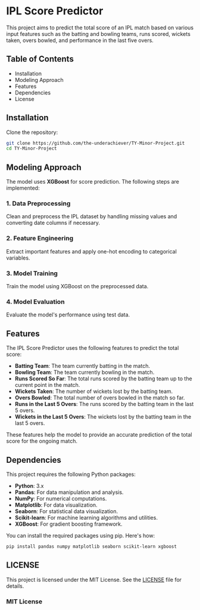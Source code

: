 # IPL Score Predictor

This project aims to predict the total score of an IPL match based on various input features such as the batting and bowling teams, runs scored, wickets taken, overs bowled, and performance in the last five overs.

## Table of Contents

- Installation
- Modeling Approach
- Features
- Dependencies
- License

## Installation

Clone the repository:
   ```bash
   git clone https://github.com/the-underachiever/TY-Minor-Project.git
   cd TY-Minor-Project
```
## Modeling Approach

The model uses **XGBoost** for score prediction. The following steps are implemented:

### 1. Data Preprocessing
Clean and preprocess the IPL dataset by handling missing values and converting date columns if necessary.
### 2. Feature Engineering
Extract important features and apply one-hot encoding to categorical variables.
### 3. Model Training
Train the model using XGBoost on the preprocessed data.
### 4. Model Evaluation
Evaluate the model's performance using test data.

## Features

The IPL Score Predictor uses the following features to predict the total score:

- **Batting Team**: The team currently batting in the match.
- **Bowling Team**: The team currently bowling in the match.
- **Runs Scored So Far**: The total runs scored by the batting team up to the current point in the match.
- **Wickets Taken**: The number of wickets lost by the batting team.
- **Overs Bowled**: The total number of overs bowled in the match so far.
- **Runs in the Last 5 Overs**: The runs scored by the batting team in the last 5 overs.
- **Wickets in the Last 5 Overs**: The wickets lost by the batting team in the last 5 overs.

These features help the model to provide an accurate prediction of the total score for the ongoing match.

## Dependencies

This project requires the following Python packages:

- **Python**: 3.x
- **Pandas**: For data manipulation and analysis.
- **NumPy**: For numerical computations.
- **Matplotlib**: For data visualization.
- **Seaborn**: For statistical data visualization.
- **Scikit-learn**: For machine learning algorithms and utilities.
- **XGBoost**: For gradient boosting framework.

You can install the required packages using pip. Here's how:

```bash
pip install pandas numpy matplotlib seaborn scikit-learn xgboost
```
## LICENSE

This project is licensed under the MIT License. See the [LICENSE](https://github.com/the-underachiever/TY-Minor-Project/blob/main/LICENSE.txt) file for details.

### MIT License




